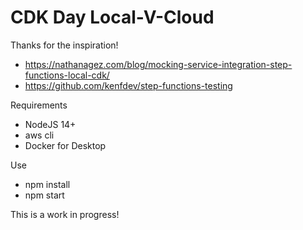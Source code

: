 # CDK Day Local-V-Cloud

Thanks for the inspiration!
- https://nathanagez.com/blog/mocking-service-integration-step-functions-local-cdk/
- https://github.com/kenfdev/step-functions-testing

Requirements
- NodeJS 14+
- aws cli
- Docker for Desktop

Use
- npm install
- npm start

This is a work in progress!

